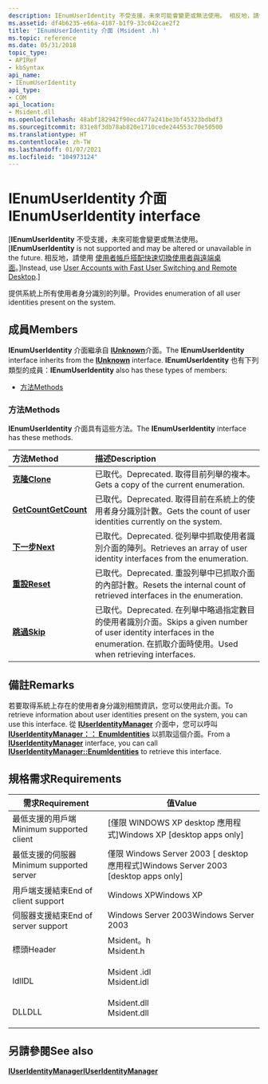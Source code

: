```yaml
---
description: IEnumUserIdentity 不受支援，未來可能會變更或無法使用。 相反地，請使用使用者帳戶搭配快速切換使用者與遠端桌面。
ms.assetid: df4b6235-e66a-4187-b1f9-33c042cae2f2
title: 'IEnumUserIdentity 介面 (Msident .h) '
ms.topic: reference
ms.date: 05/31/2018
topic_type:
- APIRef
- kbSyntax
api_name:
- IEnumUserIdentity
api_type:
- COM
api_location:
- Msident.dll
ms.openlocfilehash: 48abf182942f90ecd477a241be3bf45323bdbdf3
ms.sourcegitcommit: 831e8f3db78ab820e1710cede244553c70e50500
ms.translationtype: HT
ms.contentlocale: zh-TW
ms.lasthandoff: 01/07/2021
ms.locfileid: "104973124"
---
```

# <a name="ienumuseridentity-interface"></a><span data-ttu-id="e63c8-104">IEnumUserIdentity 介面</span><span class="sxs-lookup"><span data-stu-id="e63c8-104">IEnumUserIdentity interface</span></span>

<span data-ttu-id="e63c8-105">\[**IEnumUserIdentity** 不受支援，未來可能會變更或無法使用。</span><span class="sxs-lookup"><span data-stu-id="e63c8-105">\[**IEnumUserIdentity** is not supported and may be altered or unavailable in the future.</span></span> <span data-ttu-id="e63c8-106">相反地，請使用 [使用者帳戶搭配快速切換使用者與遠端桌面](fastuserswitching.md)。\]</span><span class="sxs-lookup"><span data-stu-id="e63c8-106">Instead, use [User Accounts with Fast User Switching and Remote Desktop](fastuserswitching.md).\]</span></span>

<span data-ttu-id="e63c8-107">提供系統上所有使用者身分識別的列舉。</span><span class="sxs-lookup"><span data-stu-id="e63c8-107">Provides enumeration of all user identities present on the system.</span></span>

## <a name="members"></a><span data-ttu-id="e63c8-108">成員</span><span class="sxs-lookup"><span data-stu-id="e63c8-108">Members</span></span>

<span data-ttu-id="e63c8-109">**IEnumUserIdentity** 介面繼承自 [**IUnknown**](/windows/win32/api/unknwn/nn-unknwn-iunknown)介面。</span><span class="sxs-lookup"><span data-stu-id="e63c8-109">The **IEnumUserIdentity** interface inherits from the [**IUnknown**](/windows/win32/api/unknwn/nn-unknwn-iunknown) interface.</span></span> <span data-ttu-id="e63c8-110">**IEnumUserIdentity** 也有下列類型的成員：</span><span class="sxs-lookup"><span data-stu-id="e63c8-110">**IEnumUserIdentity** also has these types of members:</span></span>

-   [<span data-ttu-id="e63c8-111">方法</span><span class="sxs-lookup"><span data-stu-id="e63c8-111">Methods</span></span>](#methods)

### <a name="methods"></a><span data-ttu-id="e63c8-112">方法</span><span class="sxs-lookup"><span data-stu-id="e63c8-112">Methods</span></span>

<span data-ttu-id="e63c8-113">**IEnumUserIdentity** 介面具有這些方法。</span><span class="sxs-lookup"><span data-stu-id="e63c8-113">The **IEnumUserIdentity** interface has these methods.</span></span>



| <span data-ttu-id="e63c8-114">方法</span><span class="sxs-lookup"><span data-stu-id="e63c8-114">Method</span></span>                                         | <span data-ttu-id="e63c8-115">描述</span><span class="sxs-lookup"><span data-stu-id="e63c8-115">Description</span></span>                                                                                                                  |
|:-----------------------------------------------|:-----------------------------------------------------------------------------------------------------------------------------|
| [<span data-ttu-id="e63c8-116">**克隆**</span><span class="sxs-lookup"><span data-stu-id="e63c8-116">**Clone**</span></span>](ienumuseridentity-clone.md)       | <span data-ttu-id="e63c8-117">已取代。</span><span class="sxs-lookup"><span data-stu-id="e63c8-117">Deprecated.</span></span> <span data-ttu-id="e63c8-118">取得目前列舉的複本。</span><span class="sxs-lookup"><span data-stu-id="e63c8-118">Gets a copy of the current enumeration.</span></span><br/>                                                               |
| [<span data-ttu-id="e63c8-119">**GetCount**</span><span class="sxs-lookup"><span data-stu-id="e63c8-119">**GetCount**</span></span>](ienumuseridentity-getcount.md) | <span data-ttu-id="e63c8-120">已取代。</span><span class="sxs-lookup"><span data-stu-id="e63c8-120">Deprecated.</span></span> <span data-ttu-id="e63c8-121">取得目前在系統上的使用者身分識別計數。</span><span class="sxs-lookup"><span data-stu-id="e63c8-121">Gets the count of user identities currently on the system.</span></span><br/>                                            |
| [<span data-ttu-id="e63c8-122">**下一步**</span><span class="sxs-lookup"><span data-stu-id="e63c8-122">**Next**</span></span>](ienumuseridentity-next.md)         | <span data-ttu-id="e63c8-123">已取代。</span><span class="sxs-lookup"><span data-stu-id="e63c8-123">Deprecated.</span></span> <span data-ttu-id="e63c8-124">從列舉中抓取使用者識別介面的陣列。</span><span class="sxs-lookup"><span data-stu-id="e63c8-124">Retrieves an array of user identity interfaces from the enumeration.</span></span><br/>                                  |
| [<span data-ttu-id="e63c8-125">**重設**</span><span class="sxs-lookup"><span data-stu-id="e63c8-125">**Reset**</span></span>](ienumuseridentity-reset.md)       | <span data-ttu-id="e63c8-126">已取代。</span><span class="sxs-lookup"><span data-stu-id="e63c8-126">Deprecated.</span></span> <span data-ttu-id="e63c8-127">重設列舉中已抓取介面的內部計數。</span><span class="sxs-lookup"><span data-stu-id="e63c8-127">Resets the internal count of retrieved interfaces in the enumeration.</span></span><br/>                                 |
| [<span data-ttu-id="e63c8-128">**跳過**</span><span class="sxs-lookup"><span data-stu-id="e63c8-128">**Skip**</span></span>](ienumuseridentity-skip.md)         | <span data-ttu-id="e63c8-129">已取代。</span><span class="sxs-lookup"><span data-stu-id="e63c8-129">Deprecated.</span></span> <span data-ttu-id="e63c8-130">在列舉中略過指定數目的使用者識別介面。</span><span class="sxs-lookup"><span data-stu-id="e63c8-130">Skips a given number of user identity interfaces in the enumeration.</span></span> <span data-ttu-id="e63c8-131">在抓取介面時使用。</span><span class="sxs-lookup"><span data-stu-id="e63c8-131">Used when retrieving interfaces.</span></span><br/> |



 

## <a name="remarks"></a><span data-ttu-id="e63c8-132">備註</span><span class="sxs-lookup"><span data-stu-id="e63c8-132">Remarks</span></span>

<span data-ttu-id="e63c8-133">若要取得系統上存在的使用者身分識別相關資訊，您可以使用此介面。</span><span class="sxs-lookup"><span data-stu-id="e63c8-133">To retrieve information about user identities present on the system, you can use this interface.</span></span> <span data-ttu-id="e63c8-134">從 [**IUserIdentityManager**](iuseridentitymanager.md) 介面中，您可以呼叫 [**IUserIdentityManager：： EnumIdentities**](iuseridentitymanager-enumidentities.md) 以抓取這個介面。</span><span class="sxs-lookup"><span data-stu-id="e63c8-134">From a [**IUserIdentityManager**](iuseridentitymanager.md) interface, you can call [**IUserIdentityManager::EnumIdentities**](iuseridentitymanager-enumidentities.md) to retrieve this interface.</span></span>

## <a name="requirements"></a><span data-ttu-id="e63c8-135">規格需求</span><span class="sxs-lookup"><span data-stu-id="e63c8-135">Requirements</span></span>



| <span data-ttu-id="e63c8-136">需求</span><span class="sxs-lookup"><span data-stu-id="e63c8-136">Requirement</span></span> | <span data-ttu-id="e63c8-137">值</span><span class="sxs-lookup"><span data-stu-id="e63c8-137">Value</span></span> |
|-------------------------------------|----------------------------------------------------------------------------------------|
| <span data-ttu-id="e63c8-138">最低支援的用戶端</span><span class="sxs-lookup"><span data-stu-id="e63c8-138">Minimum supported client</span></span><br/> | <span data-ttu-id="e63c8-139">\[僅限 WINDOWS XP desktop 應用程式\]</span><span class="sxs-lookup"><span data-stu-id="e63c8-139">Windows XP \[desktop apps only\]</span></span><br/>                                            |
| <span data-ttu-id="e63c8-140">最低支援的伺服器</span><span class="sxs-lookup"><span data-stu-id="e63c8-140">Minimum supported server</span></span><br/> | <span data-ttu-id="e63c8-141">僅限 Windows Server 2003 \[ desktop 應用程式\]</span><span class="sxs-lookup"><span data-stu-id="e63c8-141">Windows Server 2003 \[desktop apps only\]</span></span><br/>                                   |
| <span data-ttu-id="e63c8-142">用戶端支援結束</span><span class="sxs-lookup"><span data-stu-id="e63c8-142">End of client support</span></span><br/>    | <span data-ttu-id="e63c8-143">Windows XP</span><span class="sxs-lookup"><span data-stu-id="e63c8-143">Windows XP</span></span><br/>                                                                  |
| <span data-ttu-id="e63c8-144">伺服器支援結束</span><span class="sxs-lookup"><span data-stu-id="e63c8-144">End of server support</span></span><br/>    | <span data-ttu-id="e63c8-145">Windows Server 2003</span><span class="sxs-lookup"><span data-stu-id="e63c8-145">Windows Server 2003</span></span><br/>                                                         |
| <span data-ttu-id="e63c8-146">標頭</span><span class="sxs-lookup"><span data-stu-id="e63c8-146">Header</span></span><br/>                   | <dl> <span data-ttu-id="e63c8-147"><dt>Msident。h</dt></span><span class="sxs-lookup"><span data-stu-id="e63c8-147"><dt>Msident.h</dt></span></span> </dl>   |
| <span data-ttu-id="e63c8-148">Idl</span><span class="sxs-lookup"><span data-stu-id="e63c8-148">IDL</span></span><br/>                      | <dl> <span data-ttu-id="e63c8-149"><dt>Msident .idl</dt></span><span class="sxs-lookup"><span data-stu-id="e63c8-149"><dt>Msident.idl</dt></span></span> </dl> |
| <span data-ttu-id="e63c8-150">DLL</span><span class="sxs-lookup"><span data-stu-id="e63c8-150">DLL</span></span><br/>                      | <dl> <span data-ttu-id="e63c8-151"><dt>Msident.dll</dt></span><span class="sxs-lookup"><span data-stu-id="e63c8-151"><dt>Msident.dll</dt></span></span> </dl> |



## <a name="see-also"></a><span data-ttu-id="e63c8-152">另請參閱</span><span class="sxs-lookup"><span data-stu-id="e63c8-152">See also</span></span>

<dl> <dt>

[<span data-ttu-id="e63c8-153">**IUserIdentityManager**</span><span class="sxs-lookup"><span data-stu-id="e63c8-153">**IUserIdentityManager**</span></span>](iuseridentitymanager.md)
</dt> </dl>

 

 
